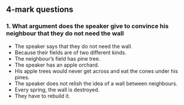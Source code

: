 ## 4-mark questions
### 1.  What argument does the speaker give to convince his neighbour that they do not need the wall
* The speaker says that they do not need the wall.
* Because their fields are of two different kinds.
* The neighbour’s field has pine tree.
* The speaker has an apple orchard.
* His apple trees would never get across and eat the cones under his pines.
* The speaker does not relish the idea of a wall between neighbours.
* Every spring, the wall is destroyed.
* They have to rebuild it.
